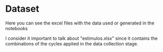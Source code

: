 # Dataset
Here you can see the excel files with the data used or generated in the notebooks

I consider it important to talk about "estimulos.xlsx" since it contains the combinations of the cycles applied in the data collection stage.
